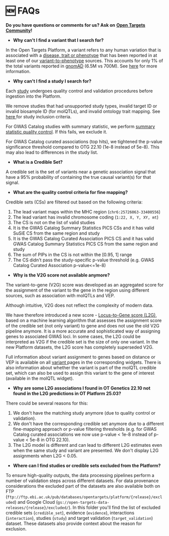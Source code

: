 # 🆕 FAQs

**Do you have questions or comments for us? Ask on** [**Open Targets Community**](https://community.opentargets.org/c/frequently-asked-questions/6)**!**



* **Why can't I find a variant that I search for?**&#x20;

In the Open Targets Platform, a variant refers to any human variation that is associated with a [disease, trait or phenotype](disease-or-phenotype/) that has been reported in at least one of our [variant-to-phenotype](variant.md#variant-to-phenotype) sources. This accounts for only 1% of the total variants reported in [gnomAD](https://gnomad.broadinstitute.org/) (6.5M vs 700M). See [here](variant.md) for more information.



* **Why can't I find a study I search for?**

Each [study](https://app.gitbook.com/o/-LC3OlEMulAutIN2QOro/s/-MU4dMxOmLaVNWfVNvpC/~/changes/506/study) undergoes quality control and validation procedures before ingestion into the Platform.&#x20;

We remove studies that had unsupported study types, invalid target ID or invalid biosample ID (for molQTLs), and invalid ontology trait mapping. See [here ](https://app.gitbook.com/o/-LC3OlEMulAutIN2QOro/s/-MU4dMxOmLaVNWfVNvpC/~/changes/506/study#study-inclusion-criteria)for study inclusion criteria.

For GWAS Catalog studies with summary statistic, we perform [summary statistic quality control](gentropy/data-sources.md#gcss-quality-control). If this fails, we exclude it.

&#x20;For GWAS Catalog curated associations (top hits), we tightened the p-value significance threshold compared to OTG 22.10 (1e-8 instead of 5e-8). This may also lead to differences in the study list.



* **What is a Credible Set?**

A credible set is the set of variants near a genetic association signal that have a 95% probability of containing the true causal variant(s) for that signal.



* **What are the quality control criteria for fine mapping?**

Credible sets (CSs) are filtered out based on the following criteria:

1. The lead variant maps within the MHC region (`chr6:25726063-33400556`)
2. The lead variant has invalid chromosome coding (`1:22, X, Y, XY, mt`)
3. The CS is not on the list of valid studies
4. It is the GWAS Catalog Summary Statistics PICS CSs and it has valid SuSiE CS from the same region and study
5. It is the GWAS Catalog Curated Association PICS CS and it has valid GWAS Catalog Summary Statistics PICS CS from the same region and study
6. The sum of PIPs in the CS is not within the \[0.95, 1] range
7. The CS didn't pass the study-specific p-value threshold (e.g. GWAS Catalog Curated Association p-value<=1e-8)



* **Why is the V2G score not available anymore?**

The variant-to-gene (V2G) score was developed as an aggregated score for the assignment of the variant to the gene in the region using different sources, such as association with molQTLs and VEP. &#x20;

Although intuitive, V2G does not reflect the complexity of modern data.&#x20;

We have therefore introduced a new score - [Locus-to-Gene score (L2G)](gentropy/locus-to-gene-l2g.md), based on a machine learning algorithm that assesses the assignment score of the credible set (not only variant) to gene and does not use the old V2G pipeline anymore. It is a more accurate and sophisticated way of assigning genes to associated GWAS loci. In some cases, the L2G could be interpreted as V2G if the credible set is the size of only one variant. In the new Platform datasets, the L2G score has completely superseded V2G.

Full information about variant assignment to genes based on distance or VEP is available on all [variant ](variant.md)pages in the corresponding widgets. There is also information about whether the variant is part of the molQTL credible set, which can also be used to assign this variant to the gene of interest (available in the molQTL widget).&#x20;



* **Why are some L2G associations I found in OT Genetics 22.10 not found in the L2G predictions in OT Platform 25.03?** &#x20;

There could be several reasons for this:

1. We don't have the matching study anymore (due to quality control or validation).
2. We don't have the corresponding credible set anymore due to a different fine-mapping approach or p-value filtering thresholds (e.g. for GWAS Catalog curated associations we now use p-value < 1e-8 instead of p-value < 5e-8 in OTG 22.10).
3. The L2G model is different and can lead to different L2G estimates even when the same study and variant are presented. We don't display L2G assignments when L2G < 0.05.



* **Where can I find studies or credible sets excluded from the Platform?**

To ensure high-quality outputs, the data processing pipelines perform a number of validation steps across different datasets. For data provenance considerations the excluded part of the datasets are also available both on FTP (`ftp://ftp.ebi.ac.uk/pub/databases/opentargets/platform/{release}/excluded`) and Google Cloud (`gs://open-targets-data-releases/{release}/excluded/`). In this folder you'll find the list of excluded credible sets (`credible_set`), evidence (`evidence`), interactions (`interaction`), studies (`study`) and target validation (`target_validation`) dataset. These datasets also provide context about the reason for exclusion.
